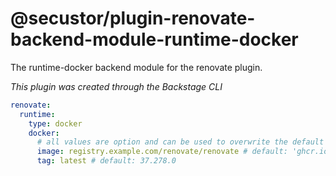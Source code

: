 # @secustor/plugin-renovate-backend-module-runtime-docker

The runtime-docker backend module for the renovate plugin.

_This plugin was created through the Backstage CLI_

```yaml
renovate:
  runtime:
    type: docker
    docker:
      # all values are option and can be used to overwrite the default values
      image: registry.example.com/renovate/renovate # default: 'ghcr.io/renovatebot/renovate'
      tag: latest # default: 37.278.0
```
